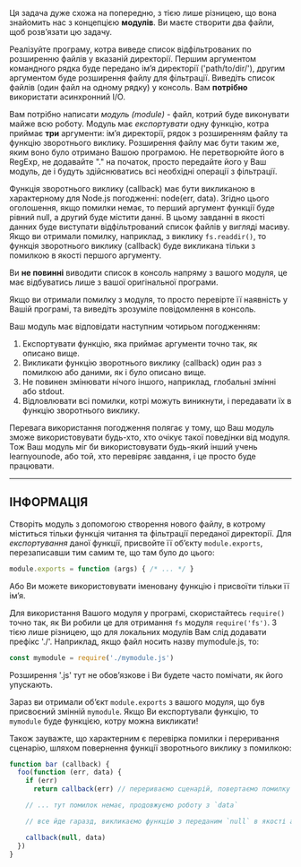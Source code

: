 Ця задача дуже схожа на попередню, з тією лише різницею, що вона знайомить нас з концепцією **модулів**. Ви маєте створити два файли, щоб розв’язати цю задачу.

Реалізуйте програму, котра виведе список відфільтрованих по розширенню файлів у вказаній директорії. Першим аргументом командного рядка буде передано ім’я директорії ('path/to/dir/'), другим аргументом буде розширення файлу для фільтрації. Виведіть список файлів (один файл на одному рядку) у консоль. Вам **потрібно** використати асинхронний I/O.

Вам потрібно написати *модуль (module)* - файл, котрий буде виконувати майже всю роботу. Модуль має *експортувати* одну функцію, котра приймає **три** аргументи: ім’я директорії, рядок з розширенням файлу та функцію зворотнього виклику. Розширення файлу має бути таким же, яким воно було отримано Вашою програмою. Не перетворюйте його в RegExp, не додавайте "." на початок, просто передайте його у Ваш модуль, де і будуть здійснюватись всі необхідні операції з фільтрації.

Функція зворотнього виклику (callback) має бути викликаною в характерному для Node.js погодженні: node(err, data). Згідно цього оголошення, якщо помилки немає, то перший аргумент функції буде рівний null, а другий буде містити данні. В цьому завданні в якості данних буде виступати відфільтрований список файлів у вигляді масиву. Якщо ви отримали помилку, наприклад, з виклику `fs.readdir()`, то функція зворотнього виклику (callback) буде викликана тільки з помилкою в якості першого аргументу.

Ви **не повинні** виводити список в консоль напряму з вашого модуля, це має відбуватись лише з вашої оригінальної програми.

Якщо ви отримали помилку з модуля, то просто перевірте її наявність у Вашій програмі, та виведіть зрозуміле повідомлення в консоль.

Ваш модуль має відповідати наступним чотирьом погодженням:

1. Експортувати функцію, яка приймає аргументи точно так, як описано вище.
2. Викликати функцію зворотнього виклику (callback) один раз з помилкою або даними, як і було описано вище.
3. Не повинен змінювати нічого іншого, наприклад, глобальні змінні або  stdout.
4. Відловлювати всі помилки, котрі можуть виникнути, і передавати їх в функцію зворотнього виклику.

Перевага використання погодження полягає у тому, що Ваш модуль зможе використовувати будь-хто, хто очікує такої поведінки від модуля. Тож Ваш модуль міг би використовувати будь-який інший учень learnyounode, або той, хто перевіряє завдання, і це просто буде працювати.

----------------------------------------------------------------------
## ІНФОРМАЦІЯ

Створіть модуль з допомогою створення нового файлу, в котрому міститься тільки функція читання та фільтрації переданої директорії. Для *експортування* даної функції, присвойте її об’єкту `module.exports`, перезаписавши тим самим те, що там було до цього:

```js
module.exports = function (args) { /* ... */ }
```

Або Ви можете використовувати іменовану функцію і присвоїти тільки її ім’я.

Для використання Вашого модуля у програмі, скористайтесь `require()` точно так, як Ви робили це для отримання `fs` модуля `require('fs')`. З тією лише різницею, що для локальних модулів Вам слід додавати префікс './'. Наприклад, якщо файл носить назву mymodule.js, то:

```js
const mymodule = require('./mymodule.js')
```

Розширення '.js' тут не обов’язкове і Ви будете часто помічати, як його упускають.

Зараз ви отримали об’єкт `module.exports` з вашого модуля, що був присвоєний змінній `mymodule`. Якщо Ви експортували функцію, то `mymodule` буде функцією, котру можна викликати!

Також зауважте, що характерним є перевірка помилки і переривання сценарію, шляхом повернення функції зворотнього виклику з помилкою:

```js
function bar (callback) {
  foo(function (err, data) {
    if (err)
      return callback(err) // перериваємо сценарій, повертаємо помилку

    // ... тут помилок немає, продовжуємо роботу з `data`

    // все йде гаразд, викликаємо функцію з переданим `null` в якості аргументу-помилки

    callback(null, data)
  })
}
```

